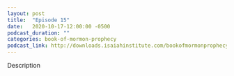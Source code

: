 ```yaml
---
layout: post
title:  "Episode 15"
date:   2020-10-17-12:00:00 -0500
podcast_duration: ""
categories: book-of-mormon-prophecy
podcast_link: http://downloads.isaiahinstitute.com/bookofmormonprophecypodcast/Episode_15_v1.mp3
---
```

Description
